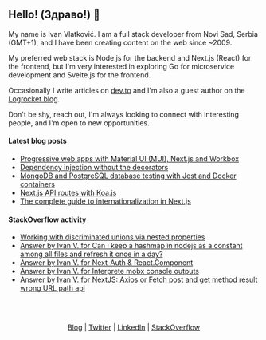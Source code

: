 ## Hello! (Здраво!) 👋

My name is Ivan Vlatković. I am a full stack developer from Novi Sad, Serbia (GMT+1), and I have been creating content on the web since ~2009.

My preferred web stack is Node.js for the backend and Next.js (React) for the frontend, but I'm very interested in exploring Go for microservice development and Svelte.js for the frontend.

Occasionally I write articles on [dev.to](https://dev.to/ivandotv) and I'm also a guest author on the [Logrocket blog](https://blog.logrocket.com/author/ivanvlatkovic/).

Don't be shy, reach out, I'm always looking to connect with interesting people, and I'm open to new opportunities.

#### Latest blog posts
<!-- Blog Posts:START -->
- [Progressive web apps with Material UI &lpar;MUI&rpar;, Next.js and Workbox](https://dev.to/ivandotv/progressive-web-apps-with-material-ui-mui-nextjs-and-workbox-1doj)
- [Dependency injection without the decorators](https://dev.to/ivandotv/dependency-injection-without-the-decorators-3i2p)
- [MongoDB and PostgreSQL database testing with Jest and Docker containers](https://dev.to/ivandotv/mongodb-and-postgresql-database-testing-with-jest-and-docker-containers-56bc)
- [Next.js API routes with Koa.js](https://dev.to/ivandotv/nextjs-api-routes-with-koajs-3i19)
- [The complete guide to internationalization in Next.js](https://dev.to/ivandotv/the-complete-guide-to-internationalization-in-nextjs-e6p)
<!-- Blog Posts:END -->

#### StackOverflow activity
<!-- STACKOVERFLOW:START -->
- [Working with discriminated unions via nested properties](https://stackoverflow.com/questions/76629678/working-with-discriminated-unions-via-nested-properties)
- [Answer by Ivan V. for Can i keep a hashmap in nodejs as a constant among all files and refresh it once in a day?](https://stackoverflow.com/questions/75934934/can-i-keep-a-hashmap-in-nodejs-as-a-constant-among-all-files-and-refresh-it-once/75935936#75935936)
- [Answer by Ivan V. for Next-Auth &amp; React.Component](https://stackoverflow.com/questions/72270208/next-auth-react-component/72271105#72271105)
- [Answer by Ivan V. for Interprete mobx console outputs](https://stackoverflow.com/questions/72041368/interprete-mobx-console-outputs/72103860#72103860)
- [Answer by Ivan V. for NextJS: Axios or Fetch post and get method result wrong URL path api](https://stackoverflow.com/questions/71996961/nextjs-axios-or-fetch-post-and-get-method-result-wrong-url-path-api/71997094#71997094)
<!-- STACKOVERFLOW:END -->

<br/>
<br/>
<p align="center" valign="center">
<a href="https://dev.to/ivandotv">Blog</a> |
<a href="https://twitter.com/iki_xx">Twitter</a> |
<a href="https://www.linkedin.com/in/ivandotv/">LinkedIn</a> |
<a href="https://stackoverflow.com/users/1489487/ivan-v">StackOverflow</a></p>
